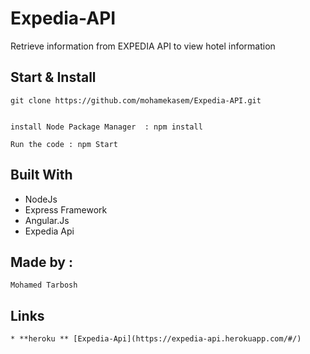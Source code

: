 # Expedia-API

Retrieve information from EXPEDIA API to view hotel information

## Start & Install
```
git clone https://github.com/mohamekasem/Expedia-API.git


install Node Package Manager  : npm install

Run the code : npm Start

```


## Built With
* NodeJs
* Express Framework 
* Angular.Js
* Expedia Api 

## Made by :
```
Mohamed Tarbosh
```
## Links
```
* **heroku ** [Expedia-Api](https://expedia-api.herokuapp.com/#/)
```